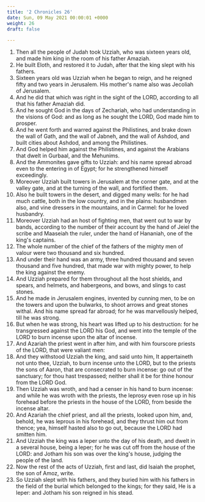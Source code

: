 ```yaml
---
title: '2 Chronicles 26'
date: Sun, 09 May 2021 00:00:01 +0000
weight: 26
draft: false
  
---
```


1. Then all the people of Judah took Uzziah, who was sixteen years old, and made him king in the room of his father Amaziah.
2. He built Eloth, and restored it to Judah, after that the king slept with his fathers.
3. Sixteen years old was Uzziah when he began to reign, and he reigned fifty and two years in Jerusalem. His mother's name also was Jecoliah of Jerusalem.
4. And he did that which was right in the sight of the LORD, according to all that his father Amaziah did.
5. And he sought God in the days of Zechariah, who had understanding in the visions of God: and as long as he sought the LORD, God made him to prosper.
6. And he went forth and warred against the Philistines, and brake down the wall of Gath, and the wall of Jabneh, and the wall of Ashdod, and built cities about Ashdod, and among the Philistines.
7. And God helped him against the Philistines, and against the Arabians that dwelt in Gurbaal, and the Mehunims.
8. And the Ammonites gave gifts to Uzziah: and his name spread abroad even to the entering in of Egypt; for he strengthened himself exceedingly.
9. Moreover Uzziah built towers in Jerusalem at the corner gate, and at the valley gate, and at the turning of the wall, and fortified them.
10. Also he built towers in the desert, and digged many wells: for he had much cattle, both in the low country, and in the plains: husbandmen also, and vine dressers in the mountains, and in Carmel: for he loved husbandry.
11. Moreover Uzziah had an host of fighting men, that went out to war by bands, according to the number of their account by the hand of Jeiel the scribe and Maaseiah the ruler, under the hand of Hananiah, one of the king's captains.
12. The whole number of the chief of the fathers of the mighty men of valour were two thousand and six hundred.
13. And under their hand was an army, three hundred thousand and seven thousand and five hundred, that made war with mighty power, to help the king against the enemy.
14. And Uzziah prepared for them throughout all the host shields, and spears, and helmets, and habergeons, and bows, and slings to cast stones.
15. And he made in Jerusalem engines, invented by cunning men, to be on the towers and upon the bulwarks, to shoot arrows and great stones withal. And his name spread far abroad; for he was marvellously helped, till he was strong.
16. But when he was strong, his heart was lifted up to his destruction: for he transgressed against the LORD his God, and went into the temple of the LORD to burn incense upon the altar of incense.
17. And Azariah the priest went in after him, and with him fourscore priests of the LORD, that were valiant men:
18. And they withstood Uzziah the king, and said unto him, It appertaineth not unto thee, Uzziah, to burn incense unto the LORD, but to the priests the sons of Aaron, that are consecrated to burn incense: go out of the sanctuary; for thou hast trespassed; neither shall it be for thine honour from the LORD God.
19. Then Uzziah was wroth, and had a censer in his hand to burn incense: and while he was wroth with the priests, the leprosy even rose up in his forehead before the priests in the house of the LORD, from beside the incense altar.
20. And Azariah the chief priest, and all the priests, looked upon him, and, behold, he was leprous in his forehead, and they thrust him out from thence; yea, himself hasted also to go out, because the LORD had smitten him.
21. And Uzziah the king was a leper unto the day of his death, and dwelt in a several house, being a leper; for he was cut off from the house of the LORD: and Jotham his son was over the king's house, judging the people of the land.
22. Now the rest of the acts of Uzziah, first and last, did Isaiah the prophet, the son of Amoz, write.
23. So Uzziah slept with his fathers, and they buried him with his fathers in the field of the burial which belonged to the kings; for they said, He is a leper: and Jotham his son reigned in his stead.
